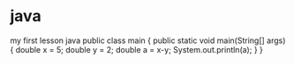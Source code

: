 # java
my first lesson java
public class main {
    public static void main(String[] args) {
        double x = 5;
        double y = 2;
        double a = x-y;
        System.out.println(a);
    }
}
